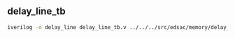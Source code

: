 ## delay_line_tb
```bash
iverilog -o delay_line delay_line_tb.v ../../../src/edsac/memory/delay_line.v && vvp delay_line && gtkwave delay_line.vcd &
```
